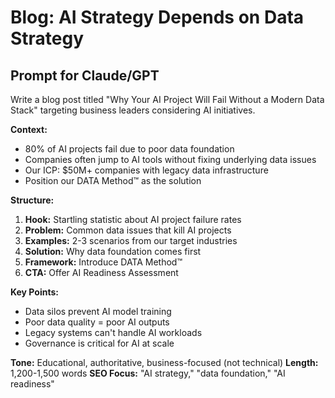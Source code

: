 # Blog: AI Strategy Depends on Data Strategy

## Prompt for Claude/GPT
Write a blog post titled "Why Your AI Project Will Fail Without a Modern Data Stack" targeting business leaders considering AI initiatives.

**Context:**
- 80% of AI projects fail due to poor data foundation
- Companies often jump to AI tools without fixing underlying data issues
- Our ICP: $50M+ companies with legacy data infrastructure
- Position our DATA Method™ as the solution

**Structure:**
1. **Hook:** Startling statistic about AI project failure rates
2. **Problem:** Common data issues that kill AI projects
3. **Examples:** 2-3 scenarios from our target industries
4. **Solution:** Why data foundation comes first
5. **Framework:** Introduce DATA Method™ 
6. **CTA:** Offer AI Readiness Assessment

**Key Points:**
- Data silos prevent AI model training
- Poor data quality = poor AI outputs
- Legacy systems can't handle AI workloads
- Governance is critical for AI at scale

**Tone:** Educational, authoritative, business-focused (not technical)
**Length:** 1,200-1,500 words
**SEO Focus:** "AI strategy," "data foundation," "AI readiness"